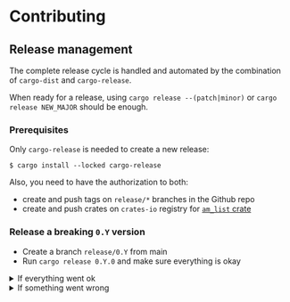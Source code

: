 # Contributing

## Release management

The complete release cycle is handled and automated by the combination of `cargo-dist` and `cargo-release`.

When ready for a release, using `cargo release --(patch|minor)` or `cargo release NEW_MAJOR` should be enough.

### Prerequisites

Only `cargo-release` is needed to create a new release:
```console
$ cargo install --locked cargo-release
```

Also, you need to have the authorization to both:
- create and push tags on `release/*` branches in the Github repo
- create and push crates on `crates-io` registry for [`am_list` crate](https://crates.io/crates/am_list)

### Release a breaking `0.Y` version

- Create a branch `release/0.Y` from main
- Run `cargo release 0.Y.0` and make sure everything is okay

<details>
<summary>If everything went ok</summary>
- Run the same command, but with `--execute` flag
</details>

<details>
<summary>If something went wrong</summary>
- Nothing got actually published, so you can reset the `release/0.Y` branch to `main`,
- Then make and commit the changes on your `release/0.Y` branch (that is still local),
- Then try the `cargo release 0.Y.0` again.
</details>
